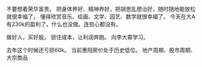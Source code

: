 不要想着荣华富贵。
把身体养好、精神养好，把胡思乱想治好，随时随地能放松就很幸福了。
懂得欣赏音乐、绘画、文学、园艺、数学就很幸福了。
今天在大A有230k的盈利了。什么也没做。连担心都没有。

做好人，买好股。
锁住成本，让利润奔跑。
向李大霄学习。

去年这个时候还亏损60k。
当前惠阳房价处于历史低位。
地产周期、股市周期、大宗商品
